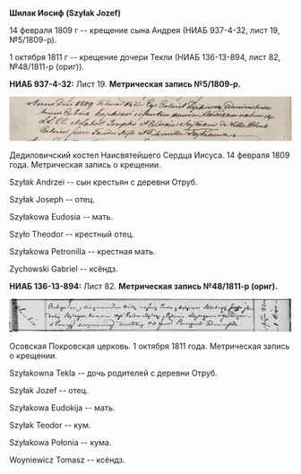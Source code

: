**Шилак Иосиф (Szyłak Jozef)**

14 февраля 1809 г -- крещение сына Андрея (НИАБ 937-4-32, лист 19,
№5/1809-р).

1 октября 1811 г -- крещение дочери Текли (НИАБ 136-13-894, лист 82,
№48/1811-р (ориг)).

**НИАБ 937-4-32:** Лист 19. **Метрическая запись №5/1809-р.**

![](./media/1f96983f4aa3cd486e9e0417397a7b1d2ddd0e08.png)

Дедиловичский костел Наисвятейшего Сердца Иисуса. 14 февраля 1809 года.
Метрическая запись о крещении.

Szyłak Andrzei -- сын крестьян с деревни Отруб.

Szyłak Joseph -- отец.

Szyłakowa Eudosia -- мать.

Szyło Theodor -- крестный отец.

Szyłakowa Petronilla -- крестная мать.

Zychowski Gabriel -- ксёндз.

**НИАБ 136-13-894:** Лист 82. **Метрическая запись №48/1811-р (ориг).**

![](./media/de6d3800b815ba20fcfd1d5c9c291a0f04fffd9e.png)

Осовская Покровская церковь. 1 октября 1811 года. Метрическая запись о
крещении.

Szyłakowna Tekla -- дочь родителей с деревни Отруб.

Szyłak Jozef -- отец.

Szyłakowa Eudokija -- мать.

Szyłak Teodor -- кум.

Szyłakowa Połonia -- кума.

Woyniewicz Tomasz -- ксёндз.
